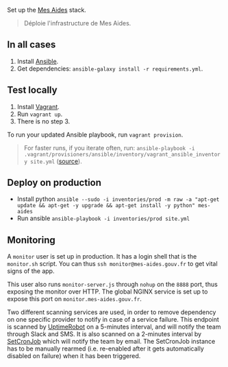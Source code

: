 Set up the [Mes Aides](https://mes-aides.gouv.fr) stack.

> Déploie l'infrastructure de Mes Aides.


In all cases
------------

1. Install [Ansible](http://www.ansible.com).
2. Get dependencies: `ansible-galaxy install -r requirements.yml`.


Test locally
------------

1. Install [Vagrant](https://www.vagrantup.com).
2. Run `vagrant up`.
3. There is no step 3.

To run your updated Ansible playbook, run `vagrant provision`.

> For faster runs, if you iterate often, run: `ansible-playbook -i .vagrant/provisioners/ansible/inventory/vagrant_ansible_inventory site.yml` ([source](http://docs.ansible.com/ansible/guide_vagrant.html#running-ansible-manually)).


Deploy on production
--------------------

 * Install python `ansible --sudo -i inventories/prod -m raw -a "apt-get update && apt-get -y upgrade && apt-get install -y python" mes-aides`
 * Run ansible `ansible-playbook -i inventories/prod site.yml`


Monitoring
----------

A `monitor` user is set up in production. It has a login shell that is the `monitor.sh` script. You can thus `ssh monitor@mes-aides.gouv.fr` to get vital signs of the app.

This user also runs `monitor-server.js` through `nohup` on the `8888` port, thus exposing the monitor over HTTP. The global NGINX service is set up to expose this port on `monitor.mes-aides.gouv.fr`.

Two different scanning services are used, in order to remove dependency on one specific provider to notify in case of a service failure.
This endpoint is scanned by [UptimeRobot](https://uptimerobot.com) on a 5-minutes interval, and will notify the team through Slack and SMS. It is also scanned on a 2-minutes interval by [SetCronJob](https://www.setcronjob.com) which will notify the team by email. The SetCronJob instance has to be manually rearmed (i.e. re-enabled after it gets automatically disabled on failure) when it has been triggered.
